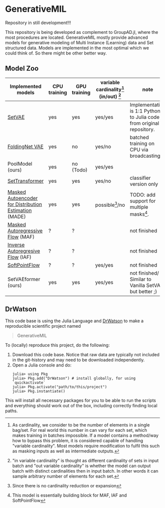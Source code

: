# GenerativeMIL
Repository in still development!!!

This repository is being developed as complement to GroupAD.jl, where the most procedures are located. 
GenerativeMIL mostly provide advanced models for generative modeling of Multi Instance (Learning) data and Set structured data. 
Models are implemented in the most optimal which we could think of. So there might be other better way.

## Model Zoo
| Implemented models | CPU training | GPU training | variable cardinality[^1] (in/out) [^2] | note |
|---|---|---|---|---|
| [SetVAE][setvae] | yes | yes | yes/yes | Implementation is 1:1 Python to Julia code from original repository. | 
| [FoldingNet VAE][foldingnet] | yes | no | yes/no | batched training on CPU via broadcasting |
| PoolModel (ours) | yes | no (Todo) | yes/yes | |
| [SetTransformer][settransformer] | yes | yes | yes/no | classifier version only | 
| [Masked Autoencoder for Distribution Estimation][made] (MADE) | yes | yes | possible[^3]/no |  TODO: add support for multiple masks[^4].|
| [Masked Autoregressive Flow][maf] (MAF)| ? | ? |  | not finished |
| [Inverse Autoregresive Flow][iaf] (IAF)| ? | ? |  | not finished |
| [SoftPointFlow][softflow] | ? | ? | yes/yes | not finished |
| SetVAEformer (ours) | yes | yes | yes/yes | not finished/ Similar to Vanilla SetVAE but better ;) | 

[^1]: As cardinality, we consider to be the number of elements in a single bag/set. For real world this number in can vary for each set, which makes training in batches impossible. If a model contains a method/way how to bypass this problem, it is considered capable of handling "variable cardinality". Most models require modification to fulfil this such as masking inputs as well as intermediate outputs.

[^2]: "in variable cardinality" is thought as different cardinality of sets in input batch and "out variable cardinality" is whether the model can output batch with distinct cardinalities then in input batch. In other words it can sample arbitrary number of elements for each set.

[^3]: Since there is no cardinality reduction or expansion

[^4]: This model is essentially building block for MAF, IAF and SoftPointFlow




## DrWatson
This code base is using the Julia Language and [DrWatson](https://juliadynamics.github.io/DrWatson.jl/stable/)
to make a reproducible scientific project named
> GenerativeMIL

To (locally) reproduce this project, do the following:

1. Download this code base. Notice that raw data are typically not included in the
   git-history and may need to be downloaded independently.
2. Open a Julia console and do:
   ```
   julia> using Pkg
   julia> Pkg.add("DrWatson") # install globally, for using `quickactivate`
   julia> Pkg.activate("path/to/this/project")
   julia> Pkg.instantiate()
   ```

This will install all necessary packages for you to be able to run the scripts and
everything should work out of the box, including correctly finding local paths.



[setvae]: https://openaccess.thecvf.com/content/CVPR2021/papers/Kim_SetVAE_Learning_Hierarchical_Composition_for_Generative_Modeling_of_Set-Structured_Data_CVPR_2021_paper.pdf
[foldingnet]: https://ieeexplore.ieee.org/document/9506795
[settransformer]: http://proceedings.mlr.press/v97/lee19d/lee19d.pdf
[made]: https://arxiv.org/pdf/1502.03509.pdf 
[maf]: https://homepages.inf.ed.ac.uk/imurray2/pub/17maf/maf.pdf
[iaf]: https://arxiv.org/pdf/1606.04934.pdf
[softflow]: https://arxiv.org/pdf/2006.04604.pdf



